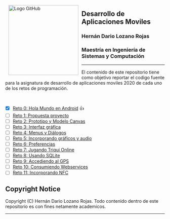 <p><img alt="Logo GitHub" height="221px" src="https://upload.wikimedia.org/wikipedia/commons/thumb/0/0a/Logotipo_de_la_Universidad_Nacional_de_Colombia.svg/1024px-Logotipo_de_la_Universidad_Nacional_de_Colombia.svg.png" align="left" hspace="10px" vspace="0px"></p>

## Desarrollo de Aplicaciones Moviles
### Hernán Dario Lozano Rojas

### Maestría en Ingeniería de Sistemas y Computación
--------
El contenido de este repositorio tiene como objetivo reportar el codigo fuente para la asignatura de desarrollo de aplicaciones moviles 2020 de cada uno de los retos de programación.

<br>

- [x] [Reto 0: Hola Mundo en Android](https://github.com/hdlozanorojas/movilesunal2020/tree/master/Reto0) :+1:
- [ ] [Reto 1: Propuesta proyecto](https://github.com/hdlozanorojas/movilesunal2020)
- [ ] [Reto 2: Prototipo y Modelo Canvas](https://github.com/hdlozanorojas/movilesunal2020)
- [ ] [Reto 3: Interfaz gráfica ](https://github.com/hdlozanorojas/movilesunal2020)
- [ ] [Reto 4: Menus y Diálogos](https://github.com/hdlozanorojas/movilesunal2020)
- [ ] [Reto 5: Incorporando gráficos y audio](https://github.com/hdlozanorojas/movilesunal2020)
- [ ] [Reto 6: Preferencias](https://github.com/hdlozanorojas/movilesunal2020)
- [ ] [Reto 7: Jugando Triqui Online](https://github.com/hdlozanorojas/movilesunal2020)
- [ ] [Reto 8: Usando SQLite](https://github.com/hdlozanorojas/movilesunal2020)
- [ ] [Reto 9: Accediendo al GPS](https://github.com/hdlozanorojas/movilesunal2020)
- [ ] [Reto 10: Consumiendo Webservices](https://github.com/hdlozanorojas/movilesunal2020)
- [ ] [Reto 11: Incorporando NFC](https://github.com/hdlozanorojas/movilesunal2020)

## Copyright Notice
Copyright (C) Hernán Dario Lozano Rojas. Todo contenido dentro de este repositorio es con fines netamente academicos.

--------
